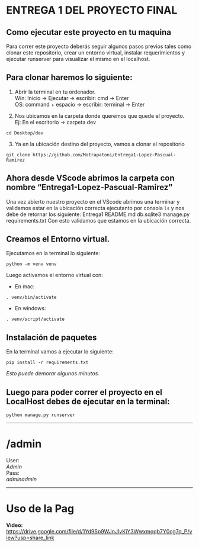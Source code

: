 # ENTREGA 1 DEL PROYECTO FINAL

## Como ejecutar este proyecto en tu maquina

Para correr este proyecto deberás seguir algunos pasos previos tales como clonar este repositorio, crear un entorno virtual, instalar requerimientos y ejecutar runserver para visualizar el mismo en el localhost.

## Para clonar haremos lo siguiente:

1. Abrir la terminal en tu ordenador.  
Win: Inicio →  Ejecutar → escribir: cmd → Enter  
OS: command + espacio → escribir: terminal → Enter

2. Nos ubicamos en la carpeta donde queremos que quede el proyecto.  
Ej: En el escritorio → carpeta dev
```
cd Desktop/dev
```

3. Ya en la ubicación destino del proyecto, vamos a clonar el repositorio
```
git clone https://github.com/Motrapatoni/Entrega1-Lopez-Pascual-Ramirez
```

## Ahora desde VScode abrimos la carpeta con nombre “Entrega1-Lopez-Pascual-Ramirez”

Una vez abierto nuestro proyecto en el VScode abrimos una terminar y validamos estar en la ubicación correcta ejecutanto por consola ```ls``` y nos debe de retornar los siguiente:
Entrega1                README.md               db.sqlite3              manage.py               requirements.txt
Con esto validamos que estamos en la ubicación correcta.

## Creamos el Entorno virtual.

Ejecutamos en la terminal lo siguiente:
```
python -m venv venv
```
Luego activamos el entorno virtual con:  
- En mac:
```
. venv/bin/activate
```
- En windows:
```
. venv/script/activate
```

## Instalación de paquetes
En la terminal vamos a ejecutar lo siguiente:
```
pip install -r requirements.txt
```
*Esto puede demorar algunos minutos.*

## Luego para poder correr el proyecto en el LocalHost debes de ejecutar en la terminal:
```
python manage.py runserver
```

____
# /admin 
User:  
_Admin_  
Pass:  
_adminadmin_  
___

# Uso de la Pag  
**Video:**  
https://drive.google.com/file/d/1Yd9Sp9WJnJIvKjY3Wwxmqqb7Y0cg7q_P/view?usp=share_link